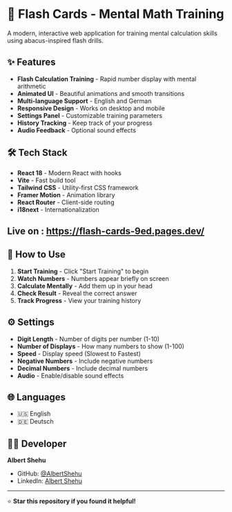 # 🧮 Flash Cards - Mental Math Training

A modern, interactive web application for training mental calculation skills using abacus-inspired flash drills.

## ✨ Features

- **Flash Calculation Training** - Rapid number display with mental arithmetic
- **Animated UI** - Beautiful animations and smooth transitions
- **Multi-language Support** - English and German
- **Responsive Design** - Works on desktop and mobile
- **Settings Panel** - Customizable training parameters
- **History Tracking** - Keep track of your progress
- **Audio Feedback** - Optional sound effects



## 🛠️ Tech Stack

- **React 18** - Modern React with hooks
- **Vite** - Fast build tool
- **Tailwind CSS** - Utility-first CSS framework
- **Framer Motion** - Animation library
- **React Router** - Client-side routing
- **i18next** - Internationalization

## Live on : https://flash-cards-9ed.pages.dev/

## 🎯 How to Use

1. **Start Training** - Click "Start Training" to begin
2. **Watch Numbers** - Numbers appear briefly on screen
3. **Calculate Mentally** - Add them up in your head
4. **Check Result** - Reveal the correct answer
5. **Track Progress** - View your training history

## ⚙️ Settings

- **Digit Length** - Number of digits per number (1-10)
- **Number of Displays** - How many numbers to show (1-100)
- **Speed** - Display speed (Slowest to Fastest)
- **Negative Numbers** - Include negative numbers
- **Decimal Numbers** - Include decimal numbers
- **Audio** - Enable/disable sound effects

## 🌐 Languages

- 🇺🇸 English
- 🇩🇪 Deutsch


## 👨‍💻 Developer

**Albert Shehu**
- GitHub: [@AlbertShehu](https://github.com/AlbertShehu)
- LinkedIn: [Albert Shehu](https://www.linkedin.com/in/albert-shehu-5202ba2b0/)

---

⭐ **Star this repository if you found it helpful!**
